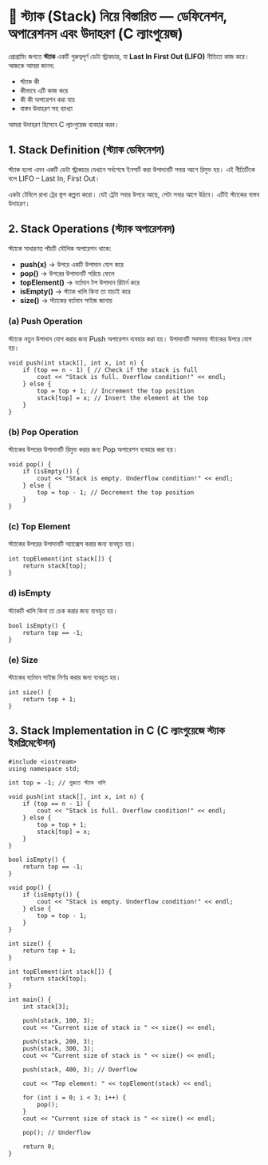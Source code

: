 # 🎯 স্ট্যাক (Stack) নিয়ে বিস্তারিত — ডেফিনেশন, অপারেশনস এবং উদাহরণ (C ল্যাংগুয়েজ)

প্রোগ্রামিং জগতে **স্ট্যাক** একটি গুরুত্বপূর্ণ ডেটা স্ট্রাকচার, যা **Last In First Out (LIFO)** নীতিতে কাজ করে। আজকে আমরা জানব:

* স্ট্যাক কী
* কীভাবে এটি কাজ করে
* কী কী অপারেশন করা যায়
* বাস্তব উদাহরণ সহ ব্যাখ্যা

আমরা উদাহরণ হিসেবে C ল্যাংগুয়েজ ব্যবহার করব।

## 1. Stack Definition (স্ট্যাক ডেফিনেশন)
স্ট্যাক হলো এমন একটি ডেটা স্ট্রাকচার যেখানে সর্বশেষে ইনসার্ট করা উপাদানটি সবার আগে রিমুভ হয়। এই নীতিটিকে বলে LIFO – Last In, First Out।

একটা টেবিলে রাখা ট্রের স্তূপ কল্পনা করো। যেই ট্রেটা সবার উপরে আছে, সেটা সবার আগে উঠবে। এটিই স্ট্যাকের বাস্তব উদাহরণ।

## 2. Stack Operations (স্ট্যাক অপারেশনস)
স্ট্যাকে সাধারণত পাঁচটি মৌলিক অপারেশন থাকে:
* **push(x)** → উপরে একটি উপাদান যোগ করে
* **pop()** → উপরের উপাদানটি সরিয়ে ফেলে
* **topElement()** → বর্তমান টপ উপাদান রিটার্ন করে
* **isEmpty()** → স্ট্যাক খালি কিনা তা যাচাই করে
* **size()** → স্ট্যাকের বর্তমান সাইজ জানায়

### (a) Push Operation

স্ট্যাকে নতুন উপাদান যোগ করার জন্য Push অপারেশন ব্যবহার করা হয়। উপাদানটি সবসময় স্ট্যাকের উপরে যোগ হয়।
```
void push(int stack[], int x, int n) { 
    if (top == n - 1) { // Check if the stack is full
        cout << "Stack is full. Overflow condition!" << endl;
    } else {
        top = top + 1; // Increment the top position
        stack[top] = x; // Insert the element at the top
    }
}
```

### (b) Pop Operation

স্ট্যাকের উপরের উপাদানটি রিমুভ করার জন্য Pop অপারেশন ব্যবহার করা হয়।
```
void pop() {
    if (isEmpty()) {
        cout << "Stack is empty. Underflow condition!" << endl;
    } else {
        top = top - 1; // Decrement the top position
    }
}
```

### (c) Top Element
স্ট্যাকের উপরের উপাদানটি অ্যাক্সেস করার জন্য ব্যবহৃত হয়।
```
int topElement(int stack[]) {
    return stack[top];
}
```

### d) isEmpty
স্ট্যাকটি খালি কিনা তা চেক করার জন্য ব্যবহৃত হয়।
```
bool isEmpty() {
    return top == -1;
}
```

### (e) Size
স্ট্যাকের বর্তমান সাইজ নির্ণয় করার জন্য ব্যবহৃত হয়।
```
int size() {
    return top + 1;
}
```

## 3. Stack Implementation in C (C ল্যাংগুয়েজে স্ট্যাক ইমপ্লিমেন্টেশন)
```
#include <iostream>
using namespace std;

int top = -1; // শুরুতে স্ট্যাক খালি

void push(int stack[], int x, int n) {
    if (top == n - 1) {
        cout << "Stack is full. Overflow condition!" << endl;
    } else {
        top = top + 1;
        stack[top] = x;
    }
}

bool isEmpty() {
    return top == -1;
}

void pop() {
    if (isEmpty()) {
        cout << "Stack is empty. Underflow condition!" << endl;
    } else {
        top = top - 1;
    }
}

int size() {
    return top + 1;
}

int topElement(int stack[]) {
    return stack[top];
}

int main() {
    int stack[3];

    push(stack, 100, 3);
    cout << "Current size of stack is " << size() << endl;

    push(stack, 200, 3);
    push(stack, 300, 3);
    cout << "Current size of stack is " << size() << endl;

    push(stack, 400, 3); // Overflow

    cout << "Top element: " << topElement(stack) << endl;

    for (int i = 0; i < 3; i++) {
        pop();
    }
    cout << "Current size of stack is " << size() << endl;

    pop(); // Underflow

    return 0;
}
```